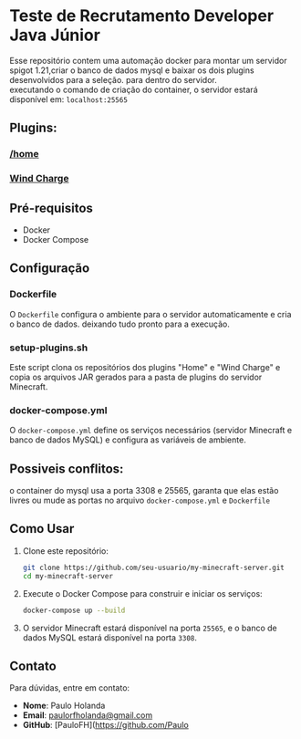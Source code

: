 
# Teste de Recrutamento Developer Java Júnior

Esse repositório contem uma automação docker para montar um servidor spigot 1.21,criar o banco de dados mysql e baixar os dois plugins desenvolvidos para a seleção. para dentro do servidor.\
executando o comando de criação do container, o servidor estará disponível em: `localhost:25565`

## Plugins:
### [/home](https://github.com/PauloFH/Home-MCPlugin)

### [Wind Charge](https://github.com/PauloFH/Wind_Charge-MCPlugin.git)



## Pré-requisitos

- Docker
- Docker Compose

## Configuração

### Dockerfile
O `Dockerfile` configura o ambiente para o servidor automaticamente e cria o banco de dados.
deixando tudo pronto para a execução.

### setup-plugins.sh
Este script clona os repositórios dos plugins "Home" e "Wind Charge" e copia os arquivos JAR gerados para a pasta de plugins do servidor Minecraft.

### docker-compose.yml
O `docker-compose.yml` define os serviços necessários (servidor Minecraft e banco de dados MySQL) e configura as variáveis de ambiente.

## Possiveis conflitos:
o container do mysql usa a porta 3308 e 25565, garanta que elas estão livres ou mude as portas no arquivo `docker-compose.yml` e `Dockerfile`


## Como Usar
1. Clone este repositório:
    ```bash
    git clone https://github.com/seu-usuario/my-minecraft-server.git
    cd my-minecraft-server
    ```


2. Execute o Docker Compose para construir e iniciar os serviços:
    ```bash
    docker-compose up --build
    ```

4. O servidor Minecraft estará disponível na porta `25565`, e o banco de dados MySQL estará disponível na porta `3308`.


## Contato

Para dúvidas, entre em contato:
- **Nome**: Paulo Holanda
- **Email**: [paulorfholanda@gmail.com](mailto:paulorfholanda@gmail.com)
- **GitHub**: [PauloFH](https://github.com/Paulo